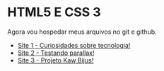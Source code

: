 <h1>
        HTML5 E CSS 3
    </h1>
 Agora vou hospedar meus arquivos no git e github. <br>
  <ul>
        <li><a href="https://cgb102000.github.io/html-css/android">Site 1 - Curiosidades sobre tecnologia! </a> <br></li>
        <li><a href="https://cgb102000.github.io/html-css/desafio 012">Site 2 - Testando parallax! </a> <br></li>
        <li><a href="https://cgb102000.github.io/html-css/projeto kawany/index.html">Site 3 - Projeto Kaw Bijus! </a> <br> </li>
    </ul>

